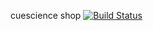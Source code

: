 cuescience shop
[![Build Status](https://travis-ci.org/iljabauer/cuescience-shop.svg?branch=master)](https://travis-ci.org/iljabauer/cuescience-shop)